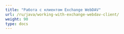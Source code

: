 ```yaml
---
title: "Работа с клиентом Exchange WebDAV"
url: /ru/java/working-with-exchange-webdav-client/
weight: 90
type: docs
---
```



